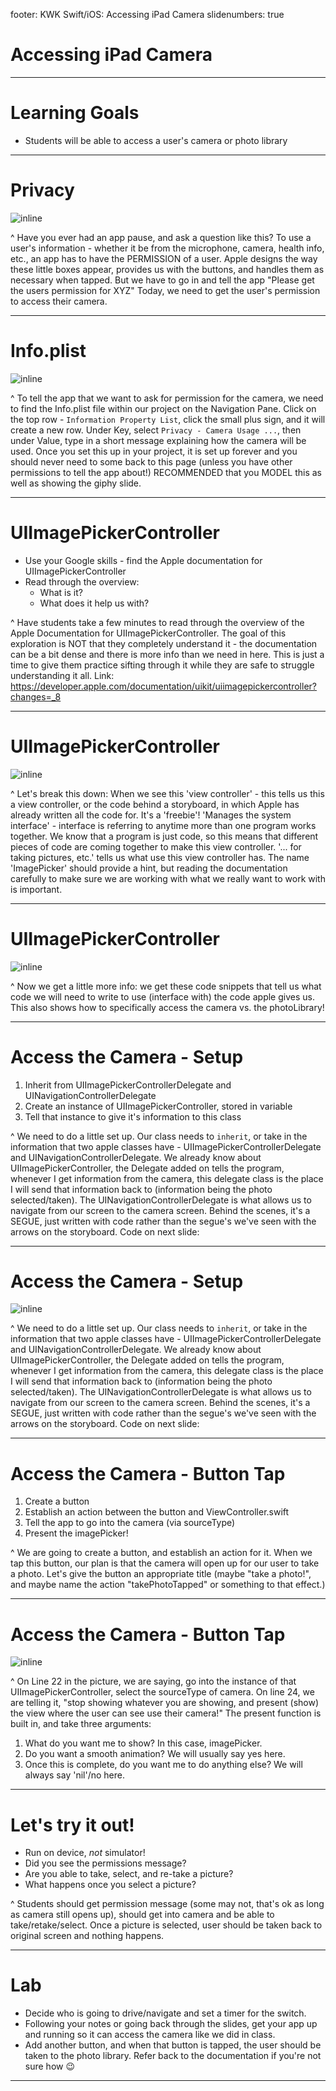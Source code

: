 footer: KWK Swift/iOS: Accessing iPad Camera
slidenumbers: true

# Accessing iPad Camera

---

# Learning Goals

* Students will be able to access a user's camera or photo library

---

# Privacy

![inline](slide_images/permissions.PNG)

^ Have you ever had an app pause, and ask a question like this? To use a user's information - whether it be from the microphone, camera, health info, etc., an app has to have the PERMISSION of a user. Apple designs the way these little boxes appear, provides us with the buttons, and handles them as necessary when tapped. But we have to go in and tell the app "Please get the users permission for XYZ" Today, we need to get the user's permission to access their camera.

---

# Info.plist

![inline](slide_images/camera-permissions.gif)

^ To tell the app that we want to ask for permission for the camera, we need to find the Info.plist file within our project on the Navigation Pane.
Click on the top row - `Information Property List`, click the small plus sign, and it will create a new row. Under Key, select `Privacy - Camera Usage ...`, then under Value, type in a short message explaining how the camera will be used.
Once you set this up in your project, it is set up forever and you should never need to some back to this page (unless you have other permissions to tell the app about!)
RECOMMENDED that you MODEL this as well as showing the giphy slide.

---

# UIImagePickerController

* Use your Google skills - find the Apple documentation for UIImagePickerController
* Read through the overview:
  - What is it?
  - What does it help us with?

^ Have students take a few minutes to read through the overview of the Apple Documentation for UIImagePickerController. The goal of this exploration is NOT that they completely understand it - the documentation can be a bit dense and there is more info than we need in here. This is just a time to give them practice sifting through it while they are safe to struggle understanding it all.
Link: https://developer.apple.com/documentation/uikit/uiimagepickercontroller?changes=_8

---

# UIImagePickerController

![inline](slide_images/apple_ui_intro.png)

^ Let's break this down:
When we see this 'view controller' - this tells us this a view controller, or the code behind a storyboard, in which Apple has already written all the code for. It's a 'freebie'!
'Manages the system interface' - interface is referring to anytime more than one program works together. We know that a program is just code, so this means that different pieces of code are coming together to make this view controller.
'... for taking pictures, etc.' tells us what use this view controller has. The name 'ImagePicker' should provide a hint, but reading the documentation carefully to make sure we are working with what we really want to work with is important.


---

# UIImagePickerController

![inline](slide_images/apple_ui_overview.png)

^ Now we get a little more info: we get these code snippets that tell us what code we will need to write to use (interface with) the code apple gives us.
This also shows how to specifically access the camera vs. the photoLibrary!

---

# Access the Camera - Setup

1. Inherit from UIImagePickerControllerDelegate and UINavigationControllerDelegate
2. Create an instance of UIImagePickerController, stored in variable
3. Tell that instance to give it's information to this class

^ We need to do a little set up. Our class needs to `inherit`, or take in the information that two apple classes have - UIImagePickerControllerDelegate and UINavigationControllerDelegate. We already know about UIImagePickerController, the Delegate added on tells the program, whenever I get information from the camera, this delegate class is the place I will send that information back to (information being the photo selected/taken). The UINavigationControllerDelegate is what allows us to navigate from our screen to the camera screen. Behind the scenes, it's a SEGUE, just written with code rather than the segue's we've seen with the arrows on the storyboard.
Code on next slide:

---

# Access the Camera - Setup

![inline](slide_images/camera-setup.png)

^ We need to do a little set up. Our class needs to `inherit`, or take in the information that two apple classes have - UIImagePickerControllerDelegate and UINavigationControllerDelegate. We already know about UIImagePickerController, the Delegate added on tells the program, whenever I get information from the camera, this delegate class is the place I will send that information back to (information being the photo selected/taken). The UINavigationControllerDelegate is what allows us to navigate from our screen to the camera screen. Behind the scenes, it's a SEGUE, just written with code rather than the segue's we've seen with the arrows on the storyboard.
Code on next slide:

---

# Access the Camera - Button Tap

1. Create a button
2. Establish an action between the button and ViewController.swift
3. Tell the app to go into the camera (via sourceType)
4. Present the imagePicker!

^ We are going to create a button, and establish an action for it. When we tap this button, our plan is that the camera will open up for our user to take a photo.
Let's give the button an appropriate title (maybe "take a photo!", and maybe name the action "takePhotoTapped" or something to that effect.)

---

# Access the Camera - Button Tap

![inline](slide_images/camera-action.png)

^ On Line 22 in the picture, we are saying, go into the instance of that UIImagePickerController, select the sourceType of camera.
On line 24, we are telling it, "stop showing whatever you are showing, and present (show) the view where the user can see use their camera!" The present function is built in, and take three arguments:
1) What do you want me to show? In this case, imagePicker.
2) Do you want a smooth animation? We will usually say yes here.
3) Once this is complete, do you want me to do anything else? We will always say 'nil'/no here.

---

# Let's try it out!

* Run on device, _not_ simulator!
* Did you see the permissions message?
* Are you able to take, select, and re-take a picture?
* What happens once you select a picture?

^ Students should get permission message (some may not, that's ok as long as camera still opens up), should get into camera and be able to take/retake/select. Once a picture is selected, user should be taken back to original screen and nothing happens.

---

# Lab

* Decide who is going to drive/navigate and set a timer for the switch.
* Following your notes or going back through the slides, get your app up and running so it can access the camera like we did in class.
* Add another button, and when that button is tapped, the user should be taken to the photo library. Refer back to the documentation if you're not sure how 😉

---

